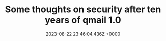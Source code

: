 ---
title: "Some thoughts on security after ten years of qmail 1.0"
link: "https://cr.yp.to/qmail/qmailsec-20071101.pdf"
date: "2023-08-22 23:46:04.436Z +0000"
description: 
category: "articles"
---